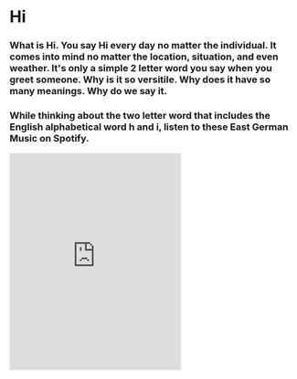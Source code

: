 # **Hi**

### What is Hi. You say Hi every day no matter the individual. It comes into mind no matter the location, situation, and even weather. It's only a simple 2 letter word you say when you greet someone. Why is it so versitile. Why does it have so many meanings. Why do we say it.
### While thinking about the two letter word that includes the English alphabetical word h and i, listen to these East German Music on Spotify.

<iframe src="https://open.spotify.com/embed/playlist/1UrOqXEaU1PhAxcomf979a" width="300" height="380" frameborder="0" allowtransparency="true" allow="encrypted-media">
  Here
</iframe>

<!--
**330i/330i** is a ✨ _special_ ✨ repository because its `README.md` (this file) appears on your GitHub profile.

